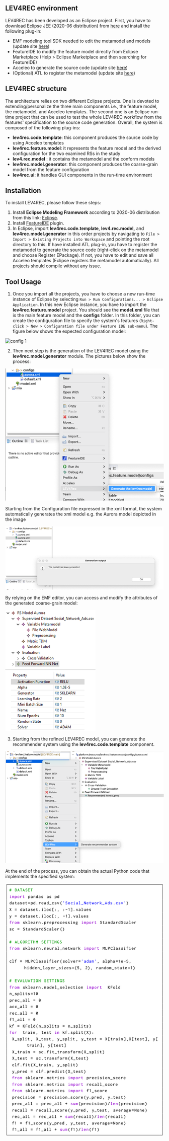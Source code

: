 ## LEV4REC environment
LEV4REC has been developed as an Eclipse project. First, you have to download Eclipse JEE (2020-06 distribution) from [here](https://www.eclipse.org/downloads/) and install the following plug-in:

 - EMF modeling tool SDK needed to edit the metamodel and models (update site [here](https://download.eclipse.org/modeling/emf/emf/builds/index.html))
 - FeatureIDE to modify the feature model directly from Eclipse Marketplace (Help > Eclipse Marketplace and then searching for FeatureIDE)
 - Acceleo to generate the source code (update site [here](https://www.eclipse.org/acceleo/download.html))
 - (Optional) ATL to register the metamodel (update site [here](https://download.eclipse.org/mmt/atl/updates/releases/))



## LEV4REC structure

The architecture relies on two different Eclipse projects. One is devoted to extending/personalize the three main components i.e., the feature model, the metamodel, and Acceleo templates. The second one is an Eclipse run-time project that can be used to test the whole LEV4REC workflow from the features' specification to the source code generation. Overall, the system is composed of the following plug-ins: 

 - **lev4rec.code.template**: this component produces the source code by using Acceleo templates
 - **lev4rec.feature.model**: it represents the feature model and the derived configuration for the two examined RSs in the study
 - **lev4.rec.model** : it contains the metamodel and the conform models 
 - **lev4rec.model.generator**: this component produces the coarse-grain model from the feature configuration
 - **lev4rec.ui**: it handles GUI components in the run-time environment

 
 
## Installation
To install LEV4REC, please follow these steps:

1. Install **Eclipse Modeling Framework** according to 2020-06 distribution from this link: [Eclipse](https://www.eclipse.org/downloads/).
2. Install [FeatureIDE](https://featureide.github.io/) plugin.
3. In Eclipse, import **lev4rec.code.template**, **lev4.rec.model,** and  **lev4rec.model.generator** in this order projects by navigating to `File > Import > Existing Projects into Workspace` and pointing the root directory to this. If have installed ATL plug-in, you have to register the metamodel to generate the source code (right-click on the metamodel and choose Register EPackage). If not, you have to edit and save all Acceleo templates (Eclipse registers the metamodel automatically). All projects should compile without any issue.

## Tool Usage
1. Once you import all the projects, you have to choose a new run-time instance of Eclipse by selecting `Run > Run Configurations... > Eclipse Application`.  In this new Eclipse instance, you have to import the **lev4rec.feature.model** project. You should see the **model.xml** file that is the main feature model and the **configs** folder. In this folder, you can create the configuration file to specify the system's features (`Right-click > New > Configuration file under Feature IDE sub-menu`). The figure below shows the expected configuration model:

![config 1](.lev4rec/bundles/images/aurora_feature.png)

2. Then next step is the generation of the LEV4REC model using the  **lev4rec.model.generator** module. The pictures below show the process:

![phase 1](./images/1a.png)

Starting from the Configuration file expressed in the xml format, the system automatically generates the xmi model e.g. the Aurora model depicted in the image

![phase 2](./images/1b.png)

By relying on the EMF editor, you can access and modify the attributes of the generated coarse-grain model:

![config 1](./images/aurora_configuration.png)

3. Starting from the refined LEV4REC model, you can generate the recommender system using the **lev4rec.code.template** component.

![phase 3](./images/2a.png)

At the end of the process, you can obtain the actual Python code that implements the specified system:

![output](./images/output.png)
